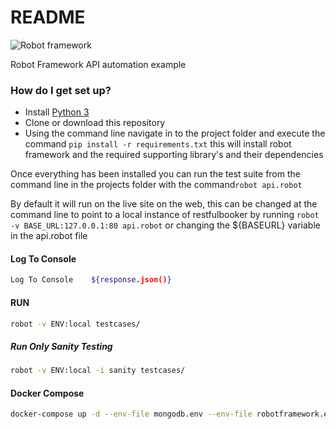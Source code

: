 # README #

![Robot framework](https://upload.wikimedia.org/wikipedia/commons/thumb/e/e4/Robot-framework-logo.png/250px-Robot-framework-logo.png)

Robot Framework API automation example

### How do I get set up? ###

* Install [Python 3](https://python.org/)
* Clone or download this repository
* Using the command line navigate in to the project folder and execute the command ```pip install -r requirements.txt``` this will install robot framework and the required supporting library's and their dependencies

Once everything has been installed you can run the test suite from the command line in the projects folder with the command```robot api.robot``` 

By default it will run on the live site on the web, this can be changed at the command line to point to a local instance of restfulbooker by running ```robot -v BASE_URL:127.0.0.1:80 api.robot``` or changing the ${BASEURL} variable in the api.robot file

#### Log To Console
```sh
Log To Console    ${response.json()}
```

#### RUN
```sh
robot -v ENV:local testcases/
```
##### Run Only Sanity Testing
```sh
robot -v ENV:local -i sanity testcases/
```


#### Docker Compose
```sh
docker-compose up -d --env-file mongodb.env --env-file robotframework.env
```